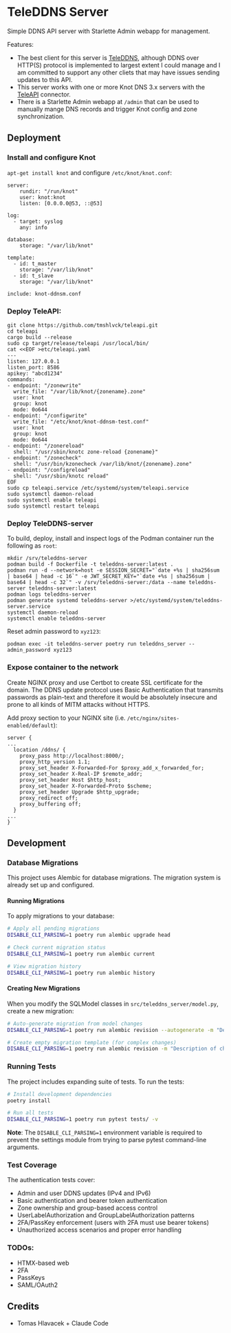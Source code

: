 # TeleDDNS Server

Simple DDNS API server with Starlette Admin webapp for management.

Features:
* The best client for this server is [TeleDDNS](https://github.com/tmshlvck/teleddns), although DDNS over HTTP(S) protocol is implemented to largest extent I could manage and I am committed to support any other cliets that may have issues sending updates to this API.
* This server works with one or more Knot DNS 3.x servers with the [TeleAPI](https://github.com/tmshlvck/teleapi) connector.
* There is a Starlette Admin webapp at `/admin` that can be used to manually mange DNS records and trigger Knot config and zone synchronization.

## Deployment

### Install and configure Knot

`apt-get install knot` and configure `/etc/knot/knot.conf`:

```
server:
    rundir: "/run/knot"
    user: knot:knot
    listen: [0.0.0.0@53, ::@53]

log:
  - target: syslog
    any: info

database:
    storage: "/var/lib/knot"

template:
  - id: t_master
    storage: "/var/lib/knot"
  - id: t_slave
    storage: "/var/lib/knot"

include: knot-ddnsm.conf
```

### Deploy TeleAPI:
```
git clone https://github.com/tmshlvck/teleapi.git
cd teleapi
cargo build --release
sudo cp target/release/teleapi /usr/local/bin/
cat <<EOF >etc/teleapi.yaml
---
listen: 127.0.0.1
listen_port: 8586
apikey: "abcd1234"
commands:
- endpoint: "/zonewrite"
  write_file: "/var/lib/knot/{zonename}.zone"
  user: knot
  group: knot
  mode: 0o644
- endpoint: "/configwrite"
  write_file: "/etc/knot/knot-ddnsm-test.conf"
  user: knot
  group: knot
  mode: 0o644
- endpoint: "/zonereload"
  shell: "/usr/sbin/knotc zone-reload {zonename}"
- endpoint: "/zonecheck"
  shell: "/usr/bin/kzonecheck /var/lib/knot/{zonename}.zone"
- endpoint: "/configreload"
  shell: "/usr/sbin/knotc reload"
EOF
sudo cp teleapi.service /etc/systemd/system/teleapi.service
sudo systemctl daemon-reload
sudo systemctl enable teleapi
sudo systemctl restart teleapi
```

### Deploy TeleDDNS-server

To build, deploy, install and inspect logs of the Podman container run
the following as `root`:
```
mkdir /srv/teleddns-server
podman build -f Dockerfile -t teleddns-server:latest .
podman run -d --network=host -e SESSION_SECRET="`date +%s | sha256sum | base64 | head -c 16`" -e JWT_SECRET_KEY="`date +%s | sha256sum | base64 | head -c 32`" -v /srv/teleddns-server:/data --name teleddns-server teleddns-server:latest
podman logs teleddns-server
podman generate systemd teleddns-server >/etc/systemd/system/teleddns-server.service
systemctl daemon-reload
systemctl enable teleddns-server
```

Reset admin password to `xyz123`:
```
podman exec -it teleddns-server poetry run teleddns_server --admin_password xyz123
```

### Expose container to the network

Create NGINX proxy and use Certbot to create SSL certificate for the domain. The DDNS update protocol uses Basic Authentication that transmits passwords as plain-text and therefore it would be absolutely insecure and prone to all kinds of MITM attacks without HTTPS.

Add proxy section to your NGINX site (i.e. `/etc/nginx/sites-enabled/default`):
```
server {
...
  location /ddns/ {
    proxy_pass http://localhost:8000/;
    proxy_http_version 1.1;
    proxy_set_header X-Forwarded-For $proxy_add_x_forwarded_for;
    proxy_set_header X-Real-IP $remote_addr;
    proxy_set_header Host $http_host;
    proxy_set_header X-Forwarded-Proto $scheme;
    proxy_set_header Upgrade $http_upgrade;
    proxy_redirect off;
    proxy_buffering off;
  }
...
}
```

## Development

### Database Migrations

This project uses Alembic for database migrations. The migration system is already set up and configured.

#### Running Migrations

To apply migrations to your database:

```bash
# Apply all pending migrations
DISABLE_CLI_PARSING=1 poetry run alembic upgrade head

# Check current migration status
DISABLE_CLI_PARSING=1 poetry run alembic current

# View migration history
DISABLE_CLI_PARSING=1 poetry run alembic history
```

#### Creating New Migrations

When you modify the SQLModel classes in `src/teleddns_server/model.py`, create a new migration:

```bash
# Auto-generate migration from model changes
DISABLE_CLI_PARSING=1 poetry run alembic revision --autogenerate -m "Description of changes"

# Create empty migration template (for complex changes)
DISABLE_CLI_PARSING=1 poetry run alembic revision -m "Description of changes"
```

### Running Tests

The project includes expanding suite of tests. To run the tests:

```bash
# Install development dependencies
poetry install

# Run all tests
DISABLE_CLI_PARSING=1 poetry run pytest tests/ -v
```

**Note**: The `DISABLE_CLI_PARSING=1` environment variable is required to prevent the settings module from trying to parse pytest command-line arguments.

### Test Coverage

The authentication tests cover:
- Admin and user DDNS updates (IPv4 and IPv6)
- Basic authentication and bearer token authentication
- Zone ownership and group-based access control
- UserLabelAuthorization and GroupLabelAuthorization patterns
- 2FA/PassKey enforcement (users with 2FA must use bearer tokens)
- Unauthorized access scenarios and proper error handling

### TODOs:

* HTMX-based web
* 2FA
* PassKeys
* SAML/OAuth2

## Credits

* Tomas Hlavacek + Claude Code
